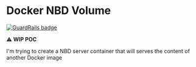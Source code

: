 Docker NBD Volume
=================

[![GuardRails badge](https://badges.production.guardrails.io/moul/poc-docker-exporting-nbd-volume.svg)](https://www.guardrails.io)

:warning: **WIP POC**

I'm trying to create a NBD server container that will serves the content of another Docker image
